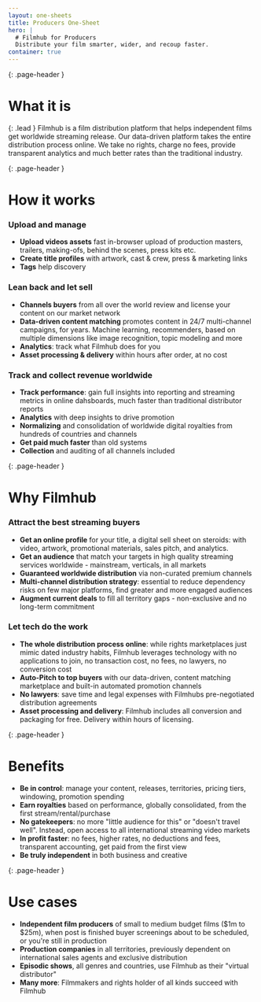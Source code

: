 ```yaml
---
layout: one-sheets
title: Producers One-Sheet
hero: |
  # Filmhub for Producers
  Distribute your film smarter, wider, and recoup faster.
container: true
---
```


{: .page-header }
# What it is

{: .lead }
Filmhub is a film distribution platform that helps independent films get worldwide streaming release. Our data-driven platform takes the entire distribution process online. We take no rights, charge no fees, provide transparent analytics and much better rates than the traditional industry.

<div class="row">
  <div class="col-md-6">


{: .page-header }
# How it works

### Upload and manage

* **Upload videos assets** fast in-browser upload of production masters, trailers, making-ofs, behind the scenes, press kits etc.
* **Create title profiles** with artwork, cast & crew, press & marketing links
* **Tags** help discovery

### Lean back and let sell

* **Channels buyers** from all over the world review and license your content on our market network
* **Data-driven content matching** promotes content in 24/7 multi-channel campaigns, for years. Machine learning, recommenders, based on multiple dimensions like image recognition, topic modeling and more
* **Analytics**: track what Filmhub does for you
* **Asset processing & delivery** within hours after order, at no cost

### Track and collect revenue worldwide

* **Track performance**: gain full insights into reporting and streaming metrics in online dahsboards, much faster than traditional distributor reports
* **Analytics** with deep insights to drive promotion
* **Normalizing** and consolidation of worldwide digital royalties from hundreds of countries and channels
* **Get paid much faster** than old systems
* **Collection** and auditing of all channels included

</div>
<div class="col-md-6">

{: .page-header }
# Why Filmhub

### Attract the best streaming buyers

* **Get an online profile** for your title, a digital sell sheet on steroids: with video, artwork, promotional materials, sales pitch, and analytics.
* **Get an audience** that match your targets in high quality streaming services worldwide - mainstream, verticals, in all markets
* **Guaranteed worldwide distribution** via non-curated premium channels
* **Multi-channel distribution strategy**: essential to reduce dependency risks on few major platforms, find greater and more engaged audiences
* **Augment current deals** to fill all territory gaps - non-exclusive and no long-term commitment

### Let tech do the work

* **The whole distribution process online**: while rights marketplaces just mimic dated industry habits, Filmhub leverages technology with no applications to join, no transaction cost, no fees, no lawyers, no conversion cost
* **Auto-Pitch to top buyers** with our data-driven, content matching marketplace and built-in automated promotion channels
* **No lawyers**: save time and legal expenses with Filmhubs pre-negotiated distribution agreements
* **Asset processing and delivery**: Filmhub includes all conversion and packaging for free. Delivery within hours of licensing.

</div>
</div>

<div class="row">
  <div class="col-md-6">

{: .page-header }
# Benefits

* **Be in control**: manage your content, releases, territories, pricing tiers, windowing, promotion spending
*  **Earn royalties** based on performance, globally consolidated, from the first stream/rental/purchase
* **No gatekeepers**: no more "little audience for this" or "doesn't travel well". Instead, open access to all international streaming video markets
* **In profit faster**: no fees, higher rates, no deductions and fees, transparent accounting, get paid from the first view
* **Be truly independent** in both business and creative

</div>
<div class="col-md-6">

{: .page-header }
# Use cases

* **Independent film producers** of small to medium budget films ($1m to $25m), when post is finished buyer screenings about to be scheduled, or you're still in production
* **Production companies** in all territories, previously dependent on international sales agents and exclusive distribution
* **Episodic shows**, all genres and countries, use Filmhub as their "virtual distributor"
* **Many more**: Filmmakers and rights holder of all kinds succeed with Filmhub

</div>
</div>

